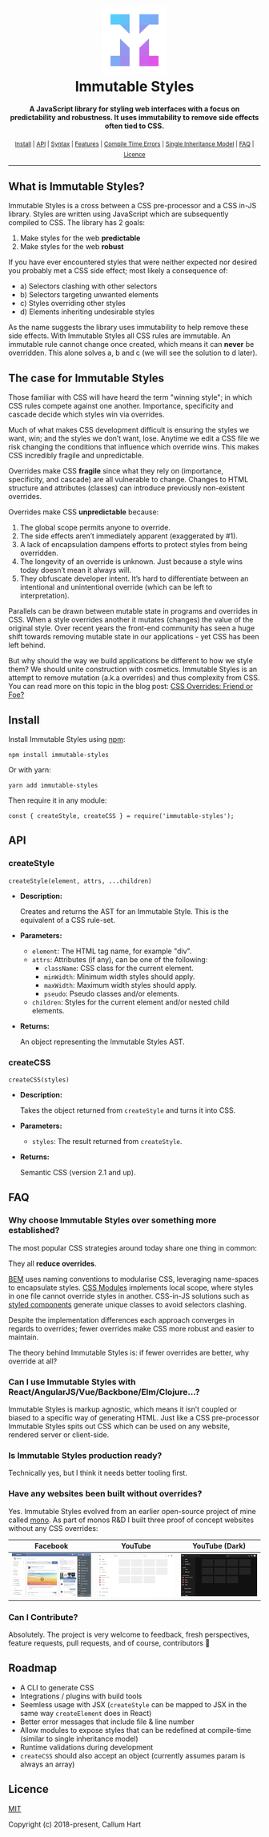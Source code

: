 <h1 align="center"><img src="./docs/images/logo.png" width="130px" height="135px" /><br>Immutable Styles</h1>
<p align="center">
  <b>A JavaScript library for styling web interfaces with a focus on predictability and robustness. It uses immutability to remove side effects often tied to CSS.</b>
</p>
<p align="center">
  <sub>
    <a href="#install">Install</a> |
    <a href="#api">API</a> |
    <a href="https://github.com/callum-hart/immutable-styles/blob/master/docs/syntax.md">Syntax</a> |
    <a href="https://github.com/callum-hart/immutable-styles/blob/master/docs/features.md">Features</a> |
    <a href="https://github.com/callum-hart/immutable-styles/blob/master/docs/compileTimeErrors.md">Compile Time Errors</a> |
    <a href="https://github.com/callum-hart/immutable-styles/blob/master/docs/singleInheritanceModel.md">Single Inheritance Model</a> |
    <a href="#faq">FAQ</a> |
    <a href="#licence">Licence</a>
  </sub>
</p>

---

## What is Immutable Styles?

Immutable Styles is a cross between a CSS pre-processor and a CSS in-JS library. Styles are written using JavaScript which are subsequently compiled to CSS. The library has 2 goals:

1. Make styles for the web **predictable**
2. Make styles for the web **robust**

If you have ever encountered styles that were neither expected nor desired you probably met a CSS side effect; most likely a consequence of:

- a) Selectors clashing with other selectors
- b) Selectors targeting unwanted elements
- c) Styles overriding other styles
- d) Elements inheriting undesirable styles

As the name suggests the library uses immutability to help remove these side effects. With Immutable Styles all CSS rules are immutable. An immutable rule cannot change once created, which means it can **never** be overridden. This alone solves a, b and c (we will see the solution to d later).

## The case for Immutable Styles

Those familiar with CSS will have heard the term "winning style"; in which CSS rules compete against one another. Importance, specificity and cascade decide which styles win via overrides.

Much of what makes CSS development difficult is ensuring the styles we want, win; and the styles we don’t want, lose. Anytime we edit a CSS file we risk changing the conditions that influence which override wins. This makes CSS incredibly fragile and unpredictable.

Overrides make CSS **fragile** since what they rely on (importance, specificity, and cascade) are all vulnerable to change. Changes to HTML structure and attributes (classes) can introduce previously non-existent overrides.

Overrides make CSS **unpredictable** because:

1. The global scope permits anyone to override.
2. The side effects aren’t immediately apparent (exaggerated by #1).
3. A lack of encapsulation dampens efforts to protect styles from being overridden.
4. The longevity of an override is unknown. Just because a style wins today doesn’t mean it always will.
5. They obfuscate developer intent. It’s hard to differentiate between an intentional and unintentional override (which can be left to interpretation).

Parallels can be drawn between mutable state in programs and overrides in CSS. When a style overrides another it mutates (changes) the value of the original style. Over recent years the front-end community has seen a huge shift towards removing mutable state in our applications - yet CSS has been left behind.

But why should the way we build applications be different to how we style them? We should unite construction with cosmetics. Immutable Styles is an attempt to remove mutation (a.k.a overrides) and thus complexity from CSS. You can read more on this topic in the blog post: [CSS Overrides: Friend or Foe?](http://www.callumhart.com/blog/css-overrides-friend-or-foe)

## Install

Install Immutable Styles using [npm](https://www.npmjs.com/package/immutable-styles):

```
npm install immutable-styles
```

Or with yarn:

```
yarn add immutable-styles
```

Then require it in any module:

```
const { createStyle, createCSS } = require('immutable-styles');
```

## API

### createStyle

```
createStyle(element, attrs, ...children)
```

- **Description:**

  Creates and returns the AST for an Immutable Style. This is the equivalent of a CSS rule-set.

- **Parameters:**
  - `element`: The HTML tag name, for example "div".
  - `attrs`: Attributes (if any), can be one of the following:
    - `className`: CSS class for the current element.
    - `minWidth`: Minimum width styles should apply.
    - `maxWidth`: Maximum width styles should apply.
    - `pseudo`: Pseudo classes and/or elements.
  - `children`: Styles for the current element and/or nested child elements.
- **Returns:**

  An object representing the Immutable Styles AST.

### createCSS

```
createCSS(styles)
```

- **Description:**

  Takes the object returned from `createStyle` and turns it into CSS.

- **Parameters:**
  - `styles`: The result returned from `createStyle`.
- **Returns:**

  Semantic CSS (version 2.1 and up).

## FAQ

### Why choose Immutable Styles over something more established?

The most popular CSS strategies around today share one thing in common:

They all **reduce overrides**.

[BEM](http://getbem.com/naming/) uses naming conventions to modularise CSS, leveraging name-spaces to encapsulate styles. [CSS Modules](https://github.com/css-modules/css-modules) implements local scope, where styles in one file cannot override styles in another. CSS-in-JS solutions such as [styled components](https://www.styled-components.com/) generate unique classes to avoid selectors clashing.

Despite the implementation differences each approach converges in regards to overrides; fewer overrides make CSS more robust and easier to maintain.

The theory behind Immutable Styles is: if fewer overrides are better, why override at all?

### Can I use Immutable Styles with React/AngularJS/Vue/Backbone/Elm/Clojure...?

Immutable Styles is markup agnostic, which means it isn’t coupled or biased to a specific way of generating HTML. Just like a CSS pre-processor Immutable Styles spits out CSS which can be used on any website, rendered server or client-side.

### Is Immutable Styles production ready?

Technically yes, but I think it needs better tooling first.

### Have any websites been built without overrides?

Yes. Immutable Styles evolved from an earlier open-source project of mine called [mono](https://callum-hart.gitbooks.io/mono/). As part of monos R&D I built three proof of concept websites without any CSS overrides:

| Facebook | YouTube | YouTube (Dark) |
| --- | --- | --- |
| [![](./docs/images/facebook-screenshot.png)](https://callum-hart.github.io/mono/examples/facebook/facebook.html) | [![](./docs/images/youtube-light-screenshot.png)](https://callum-hart.github.io/mono/examples/youtube/youtube.html) | [![](./docs/images/youtube-dark-screenshot.png)](https://callum-hart.github.io/mono/examples/youtube/youtube.html?theme=dark) |

### Can I Contribute?

Absolutely. The project is very welcome to feedback, fresh perspectives, feature requests, pull requests, and of course, contributors 🙂

## Roadmap

- A CLI to generate CSS
- Integrations / plugins with build tools
- Seemless usage with JSX (`createStyle` can be mapped to JSX in the same way `createElement` does in React)
- Better error messages that include file & line number
- Allow modules to expose styles that can be redefined at compile-time (similar to single inheritance model)
- Runtime validations during development
- `createCSS` should also accept an object (currently assumes param is always an array)

## Licence

[MIT](https://github.com/callum-hart/immutable-styles/blob/master/LICENSE)

Copyright (c) 2018-present, Callum Hart